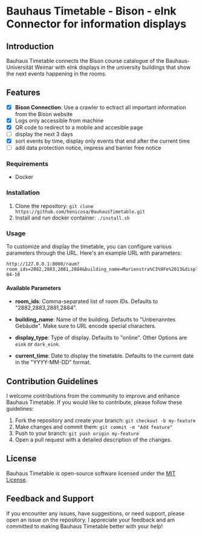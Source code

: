 # Bauhaus Timetable - Bison - eInk Connector for information displays

## Introduction

Bauhaus Timetable connects the Bison course catalogue of the Bauhaus-Universität Weimar with eInk displays in the university buildings that show the next events happening in the rooms.

## Features

- [X] **Bison Connection**: Use a crawler to ectract all important information from the Bison website
- [X] Logs only accessible from machine
- [X] QR code to redirect to a mobile and accesible page
- [ ] display the next 3 days
- [X] sort events by time, display only events that end after the current time
- [ ] add data protection notice, impress and barrier free notice

### Requirements

- Docker

### Installation

1. Clone the repository: `git clone https://github.com/henicosa/BauhausTimetable.git`
2. Install and run docker container: `./install.sh`

### Usage

To customize and display the timetable, you can configure various parameters through the URL. Here's an example URL with parameters:

```plaintext
http://127.0.0.1:8000/raum?room_ids=2882,2883,2881,2884&building_name=Marienstra%C3%9Fe%2013&display_type=eink&current_time=2024-04-10
```

#### Available Parameters

- **room_ids**: Comma-separated list of room IDs. Defaults to "2882,2883,2881,2884".

- **building_name**: Name of the building. Defaults to "Unbenanntes Gebäude". Make sure to URL encode special characters.

- **display_type**: Type of display. Defaults to "online". Other Options are `eink` or `dark_eink`.

- **current_time**: Date to display the timetable. Defaults to the current date in the "YYYY-MM-DD" format.


## Contribution Guidelines

I welcome contributions from the community to improve and enhance Bauhaus Timetable. If you would like to contribute, please follow these guidelines:

1. Fork the repository and create your branch: `git checkout -b my-feature`
2. Make changes and commit them: `git commit -m "Add feature"`
3. Push to your branch: `git push origin my-feature`
4. Open a pull request with a detailed description of the changes.

## License

Bauhaus Timetable is open-source software licensed under the [MIT License](LICENSE).

## Feedback and Support

If you encounter any issues, have suggestions, or need support, please open an issue on the repository. I appreciate your feedback and am committed to making Bauhaus Timetable better with your help!







